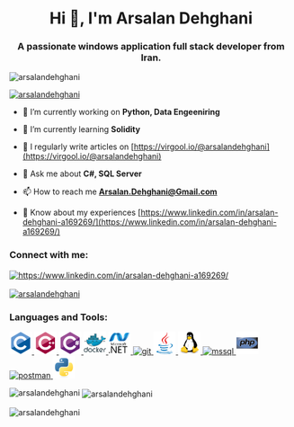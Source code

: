 <h1 align="center">Hi 👋, I'm Arsalan Dehghani</h1>
<h3 align="center">A passionate windows application full stack developer from Iran.</h3>

<p align="left"> <img src="https://komarev.com/ghpvc/?username=arsalandehghani&label=Profile%20views&color=0e75b6&style=flat" alt="arsalandehghani" /> </p>

<p align="left"> <a href="https://github.com/ryo-ma/github-profile-trophy"><img src="https://github-profile-trophy.vercel.app/?username=arsalandehghani" alt="arsalandehghani" /></a> </p>

- 🔭 I’m currently working on **Python, Data Engeeniring**

- 🌱 I’m currently learning **Solidity**

- 📝 I regularly write articles on [https://virgool.io/@arsalandehghani](https://virgool.io/@arsalandehghani)

- 💬 Ask me about **C#, SQL Server**

- 📫 How to reach me **Arsalan.Dehghani@Gmail.com**

- 📄 Know about my experiences [https://www.linkedin.com/in/arsalan-dehghani-a169269/](https://www.linkedin.com/in/arsalan-dehghani-a169269/)

<h3 align="left">Connect with me:</h3>
<p align="left">
<a href="https://www.linkedin.com/in/arsalan-dehghani-a169269/" target="blank"><img align="center" src="https://raw.githubusercontent.com/rahuldkjain/github-profile-readme-generator/master/src/images/icons/Social/linked-in-alt.svg" alt="https://www.linkedin.com/in/arsalan-dehghani-a169269/" height="30" width="40" /></a>

<a href="https://instagram.com/arsalandehghani" target="blank"><img align="center" src="https://raw.githubusercontent.com/rahuldkjain/github-profile-readme-generator/master/src/images/icons/Social/instagram.svg" alt="arsalandehghani" height="30" width="40" /></a>
</p>

<h3 align="left">Languages and Tools:</h3>
<p align="left"> 
<a href="https://www.cprogramming.com/" target="_blank" rel="noreferrer"> <img src="https://raw.githubusercontent.com/devicons/devicon/master/icons/c/c-original.svg" alt="c" width="40" height="40"/> </a> 
<a href="https://www.w3schools.com/cpp/" target="_blank" rel="noreferrer"> <img src="https://raw.githubusercontent.com/devicons/devicon/master/icons/cplusplus/cplusplus-original.svg" alt="cplusplus" width="40" height="40"/> </a> <a href="https://www.w3schools.com/cs/" target="_blank" rel="noreferrer"> <img src="https://raw.githubusercontent.com/devicons/devicon/master/icons/csharp/csharp-original.svg" alt="csharp" width="40" height="40"/> </a> 
<a href="https://www.docker.com/" target="_blank" rel="noreferrer"> <img src="https://raw.githubusercontent.com/devicons/devicon/master/icons/docker/docker-original-wordmark.svg" alt="docker" width="40" height="40"/> </a> 
<a href="https://dotnet.microsoft.com/" target="_blank" rel="noreferrer"> <img src="https://raw.githubusercontent.com/devicons/devicon/master/icons/dot-net/dot-net-original-wordmark.svg" alt="dotnet" width="40" height="40"/> </a> 
<a href="https://git-scm.com/" target="_blank" rel="noreferrer"> <img src="https://www.vectorlogo.zone/logos/git-scm/git-scm-icon.svg" alt="git" width="40" height="40"/> </a> 
<a href="https://www.java.com" target="_blank" rel="noreferrer"> <img src="https://raw.githubusercontent.com/devicons/devicon/master/icons/java/java-original.svg" alt="java" width="40" height="40"/> </a> 
<a href="https://www.linux.org/" target="_blank" rel="noreferrer"> <img src="https://raw.githubusercontent.com/devicons/devicon/master/icons/linux/linux-original.svg" alt="linux" width="40" height="40"/> </a> 
<a href="https://www.microsoft.com/en-us/sql-server" target="_blank" rel="noreferrer"> <img src="https://www.svgrepo.com/show/303229/microsoft-sql-server-logo.svg" alt="mssql" width="40" height="40"/> </a> 
<a href="https://www.php.net" target="_blank" rel="noreferrer"> <img src="https://raw.githubusercontent.com/devicons/devicon/master/icons/php/php-original.svg" alt="php" width="40" height="40"/> </a> 
<a href="https://postman.com" target="_blank" rel="noreferrer"> <img src="https://www.vectorlogo.zone/logos/getpostman/getpostman-icon.svg" alt="postman" width="40" height="40"/> </a> 
<a href="https://www.python.org" target="_blank" rel="noreferrer"> <img src="https://raw.githubusercontent.com/devicons/devicon/master/icons/python/python-original.svg" alt="python" width="40" height="40"/> </a> </p>

<p><img align="left" src="https://github-readme-stats.vercel.app/api/top-langs?username=arsalandehghani&show_icons=true&locale=en&layout=compact" alt="arsalandehghani" /></p>

<p>&nbsp;<img align="center" src="https://github-readme-stats.vercel.app/api?username=arsalandehghani&show_icons=true&locale=en" alt="arsalandehghani" /></p>

<p><img align="center" src="https://github-readme-streak-stats.herokuapp.com/?user=arsalandehghani&" alt="arsalandehghani" /></p>

